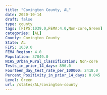 ```yaml
---
title: "Covington County, AL"
date: 2020-10-14
draft: false
type: county
tags: [FIPS:1039.0,FEMA:4.0,Non-core,Green]
categories: [AL]
County: Covington County
State: AL
FIPS: 1039.0
FEMA_Region: 4.0
Population: 37049.0
NCHS_Urban_Rural_Classification: Non-core
Tests_in_prior_14_days: 896.0
Fourteen_day_test_rate_per_100000: 2418.0
Percent_Positivity_in_prior_14_days: 0.045
Level: Green
url: /states/AL/covington-county
---
```



